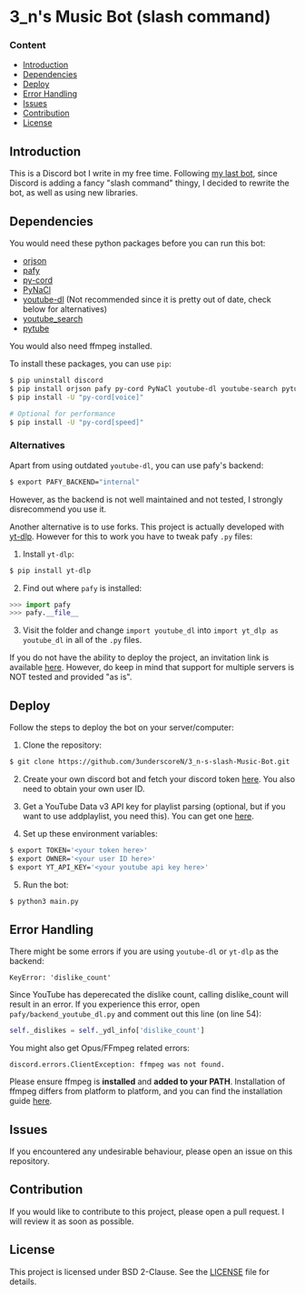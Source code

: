 # 3_n's Music Bot (slash command)

### Content
* [Introduction](#introduction)
* [Dependencies](#dependencies)
* [Deploy](#deploy)
* [Error Handling](#error-handling)
* [Issues](#issues)
* [Contribution](#contribution)
* [License](#license)

## Introduction
This is a Discord bot I write in my free time. Following [my last bot](https://github.com/3underscoreN/3_n-s-Music-Bot), since Discord is adding a fancy "slash command" thingy, I decided to rewrite the bot, as well as using new libraries.

## Dependencies
You would need these python packages before you can run this bot:
* [orjson](https://github.com/ijl/orjson)
* [pafy](https://github.com/mps-youtube/pafy)
* [py-cord](https://github.com/Pycord-Development/pycord)
* [PyNaCl](https://github.com/pyca/pynacl/)
* [youtube-dl](https://github.com/ytdl-org/youtube-dl) (Not recommended since it is pretty out of date, check below for alternatives)
* [youtube_search](https://github.com/joetats/youtube_search)
* [pytube](https://github.com/pytube/pytube)

You would also need ffmpeg installed. 

To install these packages, you can use `pip`:
```bash
$ pip uninstall discord
$ pip install orjson pafy py-cord PyNaCl youtube-dl youtube-search pytube
$ pip install -U "py-cord[voice]"

# Optional for performance
$ pip install -U "py-cord[speed]"
```
### Alternatives
Apart from using outdated `youtube-dl`, you can use pafy's backend:
```bash
$ export PAFY_BACKEND="internal"
```
However, as the backend is not well maintained and not tested, I strongly disrecommend you use it.

Another alternative is to use forks. This project is actually developed with [yt-dlp](https://github.com/yt-dlp/yt-dlp). However for this to work you have to tweak pafy `.py` files:
1. Install `yt-dlp`:
```bash
$ pip install yt-dlp
```
2. Find out where `pafy` is installed:
```python
>>> import pafy
>>> pafy.__file__
```
3. Visit the folder and change `import youtube_dl` into `import yt_dlp as youtube_dl` in all of the `.py` files.

If you do not have the ability to deploy the project, an invitation link is available [here](https://discord.com/api/oauth2/authorize?client_id=984461189704732722&permissions=3147776&scope=bot). However, do keep in mind that support for multiple servers is NOT tested and provided "as is".

## Deploy
Follow the steps to deploy the bot on your server/computer:
1. Clone the repository:
```bash
$ git clone https://github.com/3underscoreN/3_n-s-slash-Music-Bot.git
```
2. Create your own discord bot and fetch your discord token [here](https://discord.com/developers/applications). You also need to obtain your own user ID.

3. Get a YouTube Data v3 API key for playlist parsing (optional, but if you want to use addplaylist, you need this). You can get one [here](https://developers.google.com/youtube/v3/getting-started).

4. Set up these environment variables:
```bash
$ export TOKEN='<your token here>'
$ export OWNER='<your user ID here>'
$ export YT_API_KEY='<your youtube api key here>'
```

5. Run the bot:
```bash
$ python3 main.py
```

## Error Handling
There might be some errors if you are using `youtube-dl` or `yt-dlp` as the backend: 
```
KeyError: 'dislike_count'
```
Since YouTube has deperecated the dislike count, calling dislike_count will result in an error. If you experience this error, open `pafy/backend_youtube_dl.py` and comment out this line (on line 54):
```python
self._dislikes = self._ydl_info['dislike_count']
```

You might also get Opus/FFmpeg related errors: 
```
discord.errors.ClientException: ffmpeg was not found.
```
Please ensure ffmpeg is **installed** and **added to your PATH**. Installation of ffmpeg differs from platform to platform, and you can find the installation guide [here](https://ffmpeg.org/download.html).

## Issues
If you encountered any undesirable behaviour, please open an issue on this repository.

## Contribution
If you would like to contribute to this project, please open a pull request. I will review it as soon as possible.

## License
This project is licensed under BSD 2-Clause. See the [LICENSE](LICENSE) file for details.